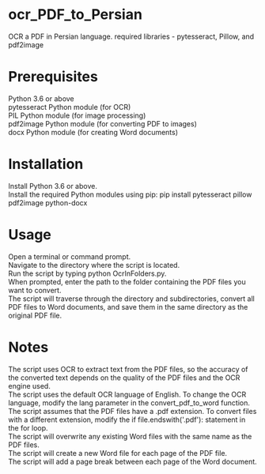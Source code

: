 # ocr_PDF_to_Persian
OCR a PDF in Persian language. required libraries - pytesseract, Pillow, and pdf2image
# Prerequisites
Python 3.6 or above  
pytesseract Python module (for OCR)  
PIL Python module (for image processing)  
pdf2image Python module (for converting PDF to images)  
docx Python module (for creating Word documents)  
# Installation
Install Python 3.6 or above.  
Install the required Python modules using pip: pip install pytesseract pillow pdf2image python-docx  
# Usage
Open a terminal or command prompt.  
Navigate to the directory where the script is located.  
Run the script by typing python OcrInFolders.py.  
When prompted, enter the path to the folder containing the PDF files you want to convert.  
The script will traverse through the directory and subdirectories, convert all PDF files to Word documents, and save them in the same directory as the original PDF file.  
# Notes
The script uses OCR to extract text from the PDF files, so the accuracy of the converted text depends on the quality of the PDF files and the OCR engine used.  
The script uses the default OCR language of English. To change the OCR language, modify the lang parameter in the convert_pdf_to_word function.  
The script assumes that the PDF files have a .pdf extension. To convert files with a different extension, modify the if file.endswith('.pdf'): statement in the for loop.  
The script will overwrite any existing Word files with the same name as the PDF files.  
The script will create a new Word file for each page of the PDF file.  
The script will add a page break between each page of the Word document.  
